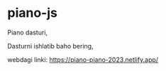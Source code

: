 # piano-js
Piano dasturi,

Dasturni ishlatib baho bering,


webdagi linki:
https://piano-piano-2023.netlify.app/
